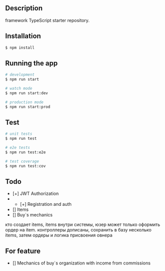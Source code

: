 ## Description

framework TypeScript starter repository.

## Installation

```bash
$ npm install
```

## Running the app

```bash
# development
$ npm run start

# watch mode
$ npm run start:dev

# production mode
$ npm run start:prod
```

## Test

```bash
# unit tests
$ npm run test

# e2e tests
$ npm run test:e2e

# test coverage
$ npm run test:cov
```

## Todo

- [+] JWT Authorization
- - [+] Registration and auth
- [] Items
- [] Buy`s mechanics

кто создает items, items внутри системы, юзер может только оформить ордер на item.
контроллеры дописаны, сохранить в базу несколько items, затем ордеры и логика присвоения овнера

## For feature

- [] Mechanics of buy`s organization with income from commissions
